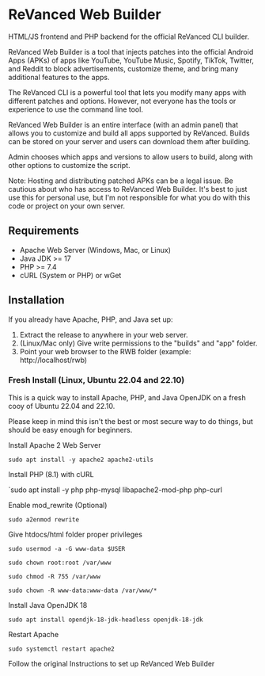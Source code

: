 # ReVanced Web Builder

HTML/JS frontend and PHP backend for the official ReVanced CLI builder.

ReVanced Web Builder is a tool that injects patches into the official Android Apps (APKs) of apps like YouTube, YouTube Music, Spotify, TikTok, Twitter, and Reddit to block advertisements, customize theme, and bring many additional features to the apps.

The ReVanced CLI is a powerful tool that lets you modify many apps with different patches and options. However, not everyone has the tools or experience to use the command line tool.

ReVanced Web Builder is an entire interface (with an admin panel) that allows you to customize and build all apps supported by ReVanced. Builds can be stored on your server and users can download them after building.

Admin chooses which apps and versions to allow users to build, along with other options to customize the script.

Note: Hosting and distributing patched APKs can be a legal issue. Be cautious about who has access to ReVanced Web Builder.
It's best to just use this for personal use, but I'm not responsible for what you do with this code or project on your own server.

## Requirements

- Apache Web Server (Windows, Mac, or Linux)
- Java JDK >= 17
- PHP >= 7.4
- cURL (System or PHP) or wGet

## Installation

If you already have Apache, PHP, and Java set up:

1. Extract the release to anywhere in your web server.
2. (Linux/Mac only) Give write permissions to the "builds" and "app" folder.
3. Point your web browser to the RWB folder (example: http://localhost/rwb)

### Fresh Install (Linux, Ubuntu 22.04 and 22.10)

This is a quick way to install Apache, PHP, and Java OpenJDK on a fresh cooy of Ubuntu 22.04 and 22.10.

Please keep in mind this isn't the best or most secure way to do things, but should be easy enough for beginners.

Install Apache 2 Web Server

`sudo apt install -y apache2 apache2-utils`

Install PHP (8.1) with cURL

`sudo apt install -y php php-mysql libapache2-mod-php php-curl

Enable mod_rewrite (Optional)

`sudo a2enmod rewrite`

Give htdocs/html folder proper privileges

`sudo usermod -a -G www-data $USER`

`sudo chown root:root /var/www`

`sudo chmod -R 755 /var/www`

`sudo chown -R www-data:www-data /var/www/*`

Install Java OpenJDK 18

`sudo apt install opendjk-18-jdk-headless openjdk-18-jdk`

Restart Apache

`sudo systemctl restart apache2`

Follow the original Instructions to set up ReVanced Web Builder
